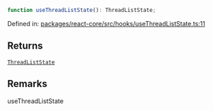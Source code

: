 ```ts
function useThreadListState(): ThreadListState;
```

Defined in: [packages/react-core/src/hooks/useThreadListState.ts:11](https://github.com/thesysdev/crayon/blob/d0d1410263fe0f83e2b52bc1d37c0693717089fe/js/packages/react-core/src/hooks/useThreadListState.ts#L11)

## Returns

[`ThreadListState`](../type-aliases/ThreadListState.md)

## Remarks

useThreadListState
